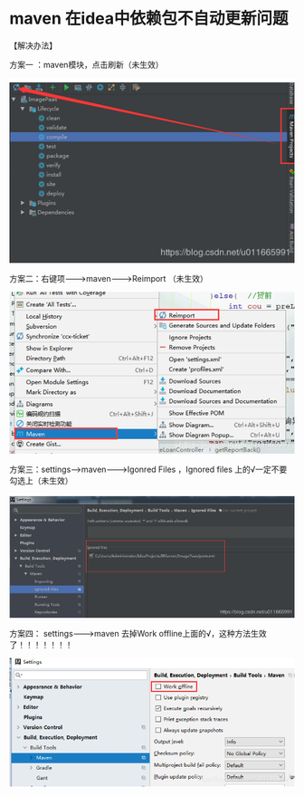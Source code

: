 # maven 在idea中依赖包不自动更新问题

【解决办法】

方案一 ：maven模块，点击刷新（未生效）

![](/assets/20190428150523444.png)



方案二：右键项---&gt;maven---&gt;Reimport （未生效）



![](/assets/2019042815025446.png)

方案三：settings--&gt;maven---&gt;Igonred Files ，Ignored files 上的√一定不要勾选上（未生效）

![](/assets/20190428150710315.png)

方案四： settings---&gt;maven 去掉Work offline上面的√，这种方法生效了！！！！！！！

![](/assets/20190428150926516.png)

